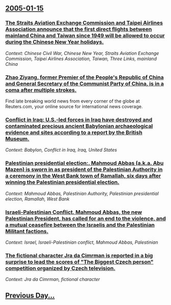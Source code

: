 ## [2005-01-15](/news/2005/01/15/index.md)

### [ The Straits Aviation Exchange Commission and Taipei Airlines Association announce that the first direct flights between mainland China and Taiwan since 1949 will be allowed to occur during the Chinese New Year holidays. ](/news/2005/01/15/the-straits-aviation-exchange-commission-and-taipei-airlines-association-announce-that-the-first-direct-flights-between-mainland-china-and.md)
_Context: Chinese Civil War, Chinese New Year, Straits Aviation Exchange Commission, Taipei Airlines Association, Taiwan, Three Links, mainland China_

### [ Zhao Ziyang, former Premier of the People's Republic of China and General Secretary of the Communist Party of China, is in a coma after multiple strokes. ](/news/2005/01/15/zhao-ziyang-former-premier-of-the-people-s-republic-of-china-and-general-secretary-of-the-communist-party-of-china-is-in-a-coma-after-mul.md)
Find late breaking world news from every corner of the globe at Reuters.com, your online source for international news coverage.

### [ Conflict in Iraq: U.S.-led forces in Iraq have destroyed and contaminated precious ancient Babylonian archaeological evidence and sites according to a report by the British Museum. ](/news/2005/01/15/conflict-in-iraq-u-s-led-forces-in-iraq-have-destroyed-and-contaminated-precious-ancient-babylonian-archaeological-evidence-and-sites-acc.md)
_Context: Babylon, Conflict in Iraq, Iraq, United States_

### [ Palestinian presidential election:. Mahmoud Abbas (a.k.a. Abu Mazen) is sworn in as president of the Palestinian Authority in a ceremony in the West Bank town of Ramallah, six days after winning the Palestinian presidential election. ](/news/2005/01/15/palestinian-presidential-election-mahmoud-abbas-a-k-a-abu-mazen-is-sworn-in-as-president-of-the-palestinian-authority-in-a-ceremony-in.md)
_Context: Mahmoud Abbas, Palestinian Authority, Palestinian presidential election, Ramallah, West Bank_

### [ Israeli-Palestinian Conflict. Mahmoud Abbas, the new Palestinian President, has called for an end to the violence, and a mutual ceasefire between the Israelis and the Palestinian Militant factions. ](/news/2005/01/15/israeli-palestinian-conflict-mahmoud-abbas-the-new-palestinian-president-has-called-for-an-end-to-the-violence-and-a-mutual-ceasefire-b.md)
_Context: Israel, Israeli-Palestinian conflict, Mahmoud Abbas, Palestinian_

### [ The fictional character Jra da Cimrman is reported in a big surprise to lead the scores of "The Biggest Czech person" competition organized by Czech television.](/news/2005/01/15/the-fictional-character-jara-da-cimrman-is-reported-in-a-big-surprise-to-lead-the-scores-of-the-biggest-czech-person-competition-organize.md)
_Context: Jra da Cimrman, fictional character_

## [Previous Day...](/news/2005/01/14/index.md)

